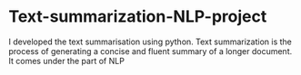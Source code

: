 # Text-summarization-NLP-project
I developed the text summarisation using python. Text summarization is the process of generating a concise and fluent summary of a longer document. It comes under the part of NLP

